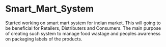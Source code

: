 # Smart_Mart_System
Started working on smart mart system for indian market. This will going to be beneficial for Retailers, Distributers and Consumers. The main purpose of creating such system to manage food wastage and peoples awareness on packaging labels of the products.
